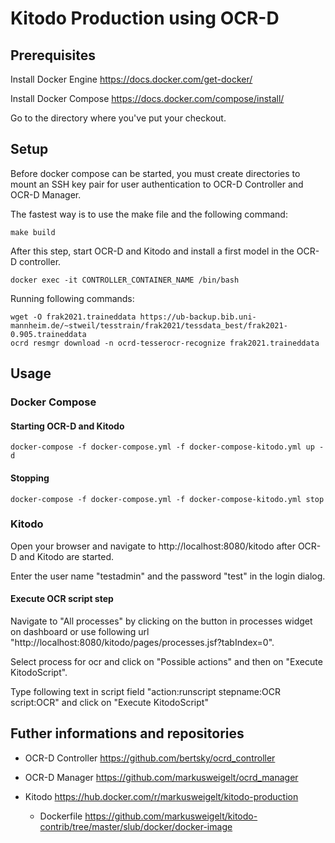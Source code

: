 # Kitodo Production using OCR-D

## Prerequisites

Install Docker Engine
https://docs.docker.com/get-docker/

Install Docker Compose
https://docs.docker.com/compose/install/

Go to the directory where you've put your checkout.

## Setup

Before docker compose can be started, you must create directories to mount an SSH key pair for user authentication to OCR-D Controller and OCR-D Manager.

The fastest way is to use the make file and the following command:

```
make build
```

After this step, start OCR-D and Kitodo and install a first model in the OCR-D controller.

```
docker exec -it CONTROLLER_CONTAINER_NAME /bin/bash
```

Running following commands:

```
wget -O frak2021.traineddata https://ub-backup.bib.uni-mannheim.de/~stweil/tesstrain/frak2021/tessdata_best/frak2021-0.905.traineddata
ocrd resmgr download -n ocrd-tesserocr-recognize frak2021.traineddata
```

## Usage

### Docker Compose

#### Starting OCR-D and Kitodo

```
docker-compose -f docker-compose.yml -f docker-compose-kitodo.yml up -d
```

#### Stopping 
```
docker-compose -f docker-compose.yml -f docker-compose-kitodo.yml stop
```

### Kitodo

Open your browser and navigate to http://localhost:8080/kitodo after OCR-D and Kitodo are started.

Enter the user name "testadmin" and the password "test" in the login dialog.

#### Execute OCR script step

Navigate to "All processes" by clicking on the button in processes widget on dashboard or use following url "http://localhost:8080/kitodo/pages/processes.jsf?tabIndex=0".

Select process for ocr and click on "Possible actions" and then on "Execute KitodoScript".

Type following text in script field "action:runscript stepname:OCR script:OCR" and click on "Execute KitodoScript"

## Futher informations and repositories

- OCR-D Controller https://github.com/bertsky/ocrd_controller
- OCR-D Manager https://github.com/markusweigelt/ocrd_manager

- Kitodo https://hub.docker.com/r/markusweigelt/kitodo-production
  - Dockerfile https://github.com/markusweigelt/kitodo-contrib/tree/master/slub/docker/docker-image
